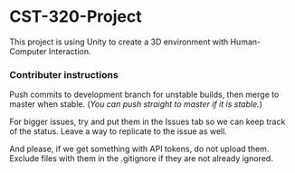# CST-320-Project
This project is using Unity to create a 3D environment with Human-Computer Interaction.

### Contributer instructions

Push commits to development branch for unstable builds, then merge to master when stable.
(*You can push straight to master if it is stable.*)

For bigger issues, try and put them in the Issues tab so we can keep track of the status. Leave a way to replicate to the issue as well.

And please, if we get something with API tokens, do not upload them. Exclude files with them in the .gitignore if they are not already ignored.


